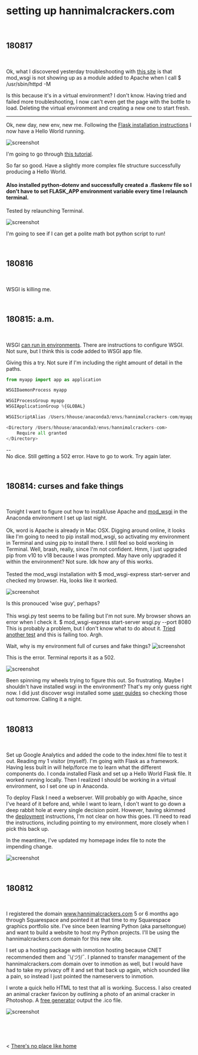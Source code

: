 
# setting up hannimalcrackers.com

&nbsp;
&nbsp;


## 180817
&nbsp;

Ok, what I discovered yesterday troubleshooting with [this site](file:///Users/hhouse/anaconda3/envs/HannimalCrackers-com/lib/python3.6/site-packages/mod_wsgi/docs/user-guides/checking-your-installation.html) is that mod_wsgi is not showing up as a module added to Apache when I call $ /usr/sbin/httpd -M

Is this because it's in a virtual environment? I don't know. Having tried and failed more troubleshooting, I now can't even get the page with the bottle to load. Deleting the virtual environment and creating a new one to start fresh.

----

Ok, new day, new env, new me. Following the [Flask installation instructions](http://flask.pocoo.org/docs/1.0/quickstart/) I now have a Hello World running.

![screenshot](http://hannimalcrackers.github.io/parseltongue/img/helloworld180817.png)


I'm going to go through [this tutorial](https://blog.miguelgrinberg.com/post/the-flask-mega-tutorial-part-i-hello-world). 

So far so good. Have a slightly more complex file structure successfully producing a Hello World. 

#### Also installed python-dotenv and successfully created a .flaskenv file so I don't have to set FLASK_APP environment variable every time I relaunch terminal. 

Tested by relaunching Terminal.

![screenshot](http://hannimalcrackers.github.io/parseltongue/img/hellohello_180817.png)

I'm going to see if I can get a polite math bot python script to run!

&nbsp;
&nbsp;


## 180816
&nbsp;

WSGI is killing me.



&nbsp;
&nbsp;


## 180815: a.m.
&nbsp;

WSGI [can run in environments](https://modwsgi.readthedocs.io/en/develop/user-guides/virtual-environments.html). There are instructions to configure WSGI. Not sure, but I think this is code added to WSGI app file.

Giving this a try. Not sure if I'm including the right amount of detail in the paths.
```python
from myapp import app as application

WSGIDaemonProcess myapp

WSGIProcessGroup myapp
WSGIApplicationGroup %{GLOBAL}

WSGIScriptAlias /Users/hhouse/anaconda3/envs/hannimalcrackers-com/myapp/myapp.wsgi

<Directory /Users/hhouse/anaconda3/envs/hannimalcrackers-com>
    Require all granted
</Directory>
```
--<br>
No dice. Still getting a 502 error. Have to go to work. Try again later.

&nbsp;
&nbsp;


## 180814: curses and fake things
&nbsp;

Tonight I want to figure out how to install/use Apache and [mod_wsgi](https://pypi.org/project/mod_wsgi/) in the Anaconda environment I set up last night. <br>
<br>
Ok, word is Apache is already in Mac OSX. Digging around online, it looks like I'm going to need to pip install mod_wsgi, so activating my environment in Terminal and using pip to install there. I still feel so bold working in Terminal. Well, brash, really, since I'm not confident. Hmm, I just upgraded pip from v10 to v18 because I was prompted. May have only upgraded it within the environment? Not sure. Idk how any of this works. <br>
<br>
Tested the mod_wsgi installation with $ mod_wsgi-express start-server and checked my browser. Ha, looks like it worked.

![screenshot](http://hannimalcrackers.github.io/parseltongue/img/mod_wsgi_works.png)

Is this pronouced 'wise guy', perhaps? <br>
<br>
This wsgi.py test seems to be failing but I'm not sure. My browser shows an error when I check it.  $ mod_wsgi-express start-server wsgi.py --port 8080 <br>
This is probably a problem, but I don't know what to do about it. [Tried another test](https://davidhamann.de/2017/08/05/running-flask-with-wsgi-on-macos/) and this is failing too. Argh.
<br>

Wait, why is my environment full of curses and fake things?
![screenshot](http://hannimalcrackers.github.io/parseltongue/img/fakeandcurses.png)

This is the error. Terminal reports it as a 502.

![screenshot](http://hannimalcrackers.github.io/parseltongue/img/fail_180814.png)

Been spinning my wheels trying to figure this out. So frustrating. Maybe I shouldn't have installed wsgi in the environment? That's my only guess right now. I did just discover wsgi installed some [user guides](/Users/hhouse/anaconda3/envs/HannimalCrackers-com/lib/python3.6/site-packages/mod_wsgi/docs/_sources/user-guides/checking-your-installation.rst.txt) so checking those out tomorrow. Calling it a night. 


&nbsp;
&nbsp;

## 180813
&nbsp;


Set up Google Analytics and added the code to the index.html file to test it out. Reading my 1 visitor (myself). I'm going with Flask as a framework. Having less built in will help/force me to learn what the different components do. I conda installed Flask and set up a Hello World Flask file. It worked running locally. Then I realized I should be working in a virtual environment, so I set one up in Anaconda.

To deploy Flask I need a webserver. Will probably go with Apache, since I've heard of it before and, while I want to learn, I don't want to go down a deep rabbit hole at every single decision point. However, having skimmed the [deployment](http://flask.pocoo.org/docs/1.0/deploying/#deployment) instructions, I'm not clear on how this goes. I'll need to read the instructions, including pointing to my environment, more closely when I pick this back up.

In the meantime, I've updated my homepage index file to note the impending change.

![screenshot](http://hannimalcrackers.github.io/parseltongue/img/helloworldflask.png)


&nbsp;
&nbsp;


## 180812
&nbsp;


I registered the domain www.hannimalcrackers.com 5 or 6 months ago through Squarespace and pointed it at that time to my Squarespace graphics portfolio site. I've since been learning Python (aka parseltongue) and want to build a website to host my Python projects. I'll be using the hannimalcrackers.com domain for this new site.

I set up a hosting package with inmotion hosting because CNET recommended them and ¯\\_(ツ)_/¯. I planned to transfer management of the hannimalcrackers.com domain over to inmotion as well, but I would have had to take my privacy off it and set that back up again, which sounded like a pain, so instead I just pointed the nameservers to inmotion.

I wrote a quick hello HTML to test that all is working. Success. I also created an animal cracker favicon by outlining a photo of an animal cracker in Photoshop. A [free generator](http://tools.dynamicdrive.com/favicon/) output the .ico file.

![screenshot](http://hannimalcrackers.github.io/parseltongue/img/helloworld.png)


&nbsp;

&nbsp;


< [There's no place like home](../index.md)
